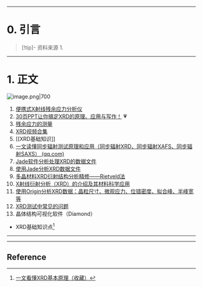 ```table-of-contents
```
---
# 0. 引言
> [!tip]- 资料来源
> 1. 

----
# 1. 正文

![image.png|700](https://fig-1321973591.cos.ap-nanjing.myqcloud.com/20241112163038.png)

1. [便携式X射线残余应力分析仪](https://mp.weixin.qq.com/s/0zpz4MJ8cYS791YzMWol5w)
2. [30页PPT让你搞定XRD的原理、应用与写作！](https://mp.weixin.qq.com/s/ld8j0hkXwc__TicIwSU0Lg) 💗
3. [残余应力的测量](https://mp.weixin.qq.com/s/GNU_i6glKcVVJc49R6TC0A)
4. [XRD视频合集](https://www.douyin.com/user/MS4wLjABAAAAR6Nm4dKDIqdKDOUVlb6wdSdNU2UGgjw14UNCxsCaDLU?vid=7287866800744713527)
5. [[XRD基础知识]]
6. [一文读懂同步辐射测试原理和应用（同步辐射XRD、同步辐射XAFS、同步辐射SAXS） (qq.com)](https://mp.weixin.qq.com/s/exoAxVeBGmC5rIQI-X3jMg)
7. [Jade软件分析处理XRD的数据文件](https://mp.weixin.qq.com/s/AnSKmwZ2gElLboZVmzfIEw) 
8. [使用Jade分析XRD数据文件](https://mp.weixin.qq.com/s?__biz=Mzg2NzE0Nzk3OA==&mid=2247486459&idx=2&sn=a8804f4cc9ef9b4f0abcb45c4ec4438e&chksm=ce41425ef936cb48a069c84d5615d8088d1659a7d83244e8109794fd5426dd16395ccc547e97&scene=21#wechat_redirect)
9. [多晶材料XRD衍射结构分析精修——Rietveld法](https://mp.weixin.qq.com/s?__biz=Mzg2NzE0Nzk3OA==&mid=2247491327&idx=1&sn=31991af41d9a88f0a488e82113cbc2ae&scene=21#wechat_redirect)
10. [X射线衍射分析（XRD）的介绍及其材料科学应用](https://mp.weixin.qq.com/s?__biz=Mzg2NzE0Nzk3OA==&mid=2247490447&idx=2&sn=32f96fb8c3cd3501e85f633758ac06e3&scene=21#wechat_redirect)
11. [使用Origin分析XRD数据：晶粒尺寸、微观应力、位错密度、拟合峰、半峰宽等](https://mp.weixin.qq.com/s?__biz=Mzg2NzE0Nzk3OA==&mid=2247491077&idx=1&sn=947c78aa47dc33eb061887e55b91dc4e&scene=21#wechat_redirect)
12. [XRD测试中常见的问题](https://mp.weixin.qq.com/s/1P-iiyG2Kut45vT5HLl6IA)
13. 晶体结构可视化软件（Diamond）
- XRD基础知识点[^1]



---
---
## Reference 



[^1]: [一文看懂XRD基本原理（收藏）](https://mp.weixin.qq.com/s/F3V3ORuGIftMqKi1mnF2dg)
